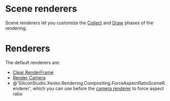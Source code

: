 # Scene renderers

Scene renderers let you customize the [Collect](../render-pipeline/render-features.md#collect) and [Draw](../render-pipeline/render-features.md#draw) phases of the rendering.

# Renderers

The default renderers are:

- [Clear RenderFrame](clear.md)
- [Render Camera](render-camera.md)
- @'SiliconStudio.Xenko.Rendering.Compositing.ForceAspectRatioSceneRenderer', which you can use before the [camera renderer](render-camera.md) to force aspect ratio